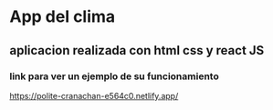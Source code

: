 # App del clima



## aplicacion realizada con html css y react JS 


### link para ver un  ejemplo de su funcionamiento 
https://polite-cranachan-e564c0.netlify.app/



